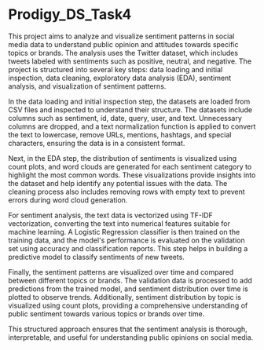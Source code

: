 # Prodigy_DS_Task4

This project aims to analyze and visualize sentiment patterns in social media data to understand public opinion and attitudes towards specific topics or brands. The analysis uses the Twitter dataset, which includes tweets labeled with sentiments such as positive, neutral, and negative. The project is structured into several key steps: data loading and initial inspection, data cleaning, exploratory data analysis (EDA), sentiment analysis, and visualization of sentiment patterns.

In the data loading and initial inspection step, the datasets are loaded from CSV files and inspected to understand their structure. The datasets include columns such as sentiment, id, date, query, user, and text. Unnecessary columns are dropped, and a text normalization function is applied to convert the text to lowercase, remove URLs, mentions, hashtags, and special characters, ensuring the data is in a consistent format.

Next, in the EDA step, the distribution of sentiments is visualized using count plots, and word clouds are generated for each sentiment category to highlight the most common words. These visualizations provide insights into the dataset and help identify any potential issues with the data. The cleaning process also includes removing rows with empty text to prevent errors during word cloud generation.

For sentiment analysis, the text data is vectorized using TF-IDF vectorization, converting the text into numerical features suitable for machine learning. A Logistic Regression classifier is then trained on the training data, and the model's performance is evaluated on the validation set using accuracy and classification reports. This step helps in building a predictive model to classify sentiments of new tweets.

Finally, the sentiment patterns are visualized over time and compared between different topics or brands. The validation data is processed to add predictions from the trained model, and sentiment distribution over time is plotted to observe trends. Additionally, sentiment distribution by topic is visualized using count plots, providing a comprehensive understanding of public sentiment towards various topics or brands over time.

This structured approach ensures that the sentiment analysis is thorough, interpretable, and useful for understanding public opinions on social media.
